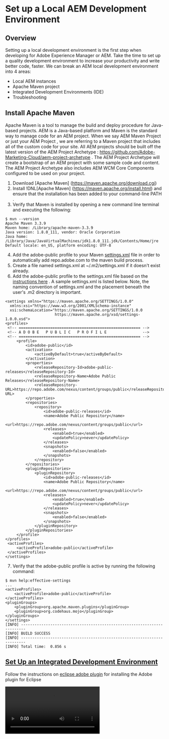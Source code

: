 # Set up a Local AEM Development Environment
## Overview
Setting up a local development environment is the first step when developing for Adobe Experience Manager or AEM. Take the time to set up a quality development environment to increase your productivity and write better code, faster. We can break an AEM local development environment into 4 areas:
* Local AEM instances
* Apache Maven project
* Integrated Development Environments (IDE)
* Troubleshooting

## Install Apache Maven
Apache Maven is a tool to manage the build and deploy procedure for Java-based projects. AEM is a Java-based platform and Maven is the standard way to manage code for an AEM project. When we say AEM Maven Project or just your AEM Project , we are referring to a Maven project that includes all of the custom code for your site.
All AEM projects should be built off the latest version of the AEM Project Archetype : https://github.com/Adobe-Marketing-Cloud/aem-project-archetype . The AEM Project Archetype will create a bootstrap of an AEM project with some sample code and content. The AEM Project Archetype also includes AEM WCM Core Components configured to be used on your project.
1. Download [Apache Maven] (https://maven.apache.org/download.cgi)
2. Install !DNL[Apache Maven] (https://maven.apache.org/install.html) and ensure that the installation has been added to your command-line PATH .
3. Verify that Maven is installed by opening a new command line terminal and executing the following:
```
$ mvn --version
Apache Maven 3.3.9
Maven home: /Library/apache-maven-3.3.9
Java version: 1.8.0_111, vendor: Oracle Corporation
Java home: /Library/Java/JavaVirtualMachines/jdk1.8.0_111.jdk/Contents/Home/jre
Default locale: en_US, platform encoding: UTF-8
```
4. Add the adobe-public profile to your Maven [settings.xml](https://maven.apache.org/settings.html) file in order to automatically add repo.adobe.com to the maven build process.
5. Create a file named settings.xml at ~/.m2/settings.xml if it doesn't exist already.
6. Add the adobe-public profile to the settings.xml file based on the [instructions here](https://repo.adobe.com/) .
A sample settings.xml is listed below. Note, the naming convention of settings.xml and the placement beneath the user's .m2 directory is important.
```
<settings xmlns="https://maven.apache.org/SETTINGS/1.0.0"
  xmlns:xsi="https://www.w3.org/2001/XMLSchema-instance"
  xsi:schemaLocation="https://maven.apache.org/SETTINGS/1.0.0
                      https://maven.apache.org/xsd/settings-1.0.0.xsd">
<profiles>
 <!-- ====================================================== -->
 <!-- A D O B E   P U B L I C   P R O F I L E                -->
 <!-- ====================================================== -->
     <profile>
         <id>adobe-public</id>
         <activation>
             <activeByDefault>true</activeByDefault>
         </activation>
         <properties>
             <releaseRepository-Id>adobe-public-releases</releaseRepository-Id>
             <releaseRepository-Name>Adobe Public Releases</releaseRepository-Name>
             <releaseRepository-URL>https://repo.adobe.com/nexus/content/groups/public</releaseRepository-URL>
         </properties>
         <repositories>
             <repository>
                 <id>adobe-public-releases</id>
                 <name>Adobe Public Repository</name>
                 <url>https://repo.adobe.com/nexus/content/groups/public</url>
                 <releases>
                     <enabled>true</enabled>
                     <updatePolicy>never</updatePolicy>
                 </releases>
                 <snapshots>
                     <enabled>false</enabled>
                 </snapshots>
             </repository>
         </repositories>
         <pluginRepositories>
             <pluginRepository>
                 <id>adobe-public-releases</id>
                 <name>Adobe Public Repository</name>
                 <url>https://repo.adobe.com/nexus/content/groups/public</url>
                 <releases>
                     <enabled>true</enabled>
                     <updatePolicy>never</updatePolicy>
                 </releases>
                 <snapshots>
                     <enabled>false</enabled>
                 </snapshots>
             </pluginRepository>
         </pluginRepositories>
     </profile>
</profiles>
 <activeProfiles>
     <activeProfile>adobe-public</activeProfile>
 </activeProfiles>
</settings>
```
7. Verify that the adobe-public profile is active by running the following command:
```
$ mvn help:effective-settings
...
<activeProfiles>
    <activeProfile>adobe-public</activeProfile>
</activeProfiles>
<pluginGroups>
    <pluginGroup>org.apache.maven.plugins</pluginGroup>
    <pluginGroup>org.codehaus.mojo</pluginGroup>
</pluginGroups>
</settings>
[INFO] ------------------------------------------------------------------------
[INFO] BUILD SUCCESS
[INFO] ------------------------------------------------------------------------
[INFO] Total time:  0.856 s
```
## [Set Up an Integrated Development Environment](https://docs.adobe.com/content/help/en/experience-manager-learn/foundation/development/set-up-a-local-aem-development-environment.html#set-up-an-integrated-development-environment)

Follow the instructions on [eclipse adobe plugin](https://eclipse.adobe.com/aem/dev-tools/) for installing the Adobe plugin for Eclipse

<video preload="metadata" src="https://images-tv.adobe.com/avp/vr/1b0287d8-d946-4fc0-b1c7-62a6d04971df/585bf533-e190-40c0-ab73-ae5ce50214b5/bd32e922-87b2-40fa-a81c-5092ea6f2bc5_20190109100413.1920x1080at3000_h264.mp4" class="mpc-player__video" tabindex="0"><source src="https://images-tv.adobe.com/avp/vr/1b0287d8-d946-4fc0-b1c7-62a6d04971df/585bf533-e190-40c0-ab73-ae5ce50214b5/bd32e922-87b2-40fa-a81c-5092ea6f2bc5_20190109100413.1920x1080at3000_h264.mp4" type="video/mpeg4"></video>
